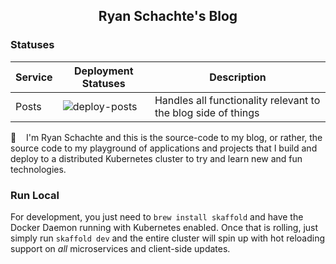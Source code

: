 <div align="center"><h2>Ryan Schachte's Blog</h2></div>


### Statuses
| Service | Deployment Statuses |  Description
|--|--| --|
| Posts  | ![deploy-posts](https://github.com/Schachte/personal-musings/workflows/deploy-posts/badge.svg?branch=master)| Handles all functionality relevant to the blog side of things


👋 &nbsp;&nbsp; I'm Ryan Schachte and this is the source-code to my blog, or rather, the source code to my playground of applications and projects that I build and deploy to a distributed Kubernetes cluster to try and learn new and fun technologies.


### Run Local

For development, you just need to `brew install skaffold` and have the Docker Daemon running with Kubernetes enabled. Once that is rolling, just simply run `skaffold dev` and the entire cluster will spin up with hot reloading support on _all_ microservices and client-side updates. 

